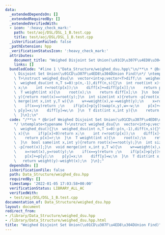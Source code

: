 ```yaml
---
data:
  _extendedDependsOn: []
  _extendedRequiredBy: []
  _extendedVerifiedWith:
  - icon: ':heavy_check_mark:'
    path: test/aoj/DSL/DSL_1_B.test.cpp
    title: test/aoj/DSL/DSL_1_B.test.cpp
  _isVerificationFailed: false
  _pathExtension: hpp
  _verificationStatusIcon: ':heavy_check_mark:'
  attributes:
    document_title: "Weighed Disjoint Set Union(\u91CD\u307F\u4ED8\u304DUnion Find)"
    links: []
  bundledCode: "#line 1 \"Data_Structure/weighed_dsu.hpp\"\n/**\n * @brief Weighed\
    \ Disjoint Set Union(\u91CD\u307F\u4ED8\u304DUnion Find)\n*/ \ntemplate<typename\
    \ T>\nstruct weighed_dsu{\n  vector<int>p;vector<T>diff;\n  weighed_dsu(){}\n\
    \  weighed_dsu(int n,T s=0):p(n,-1),diff(n,s){}\n  int root(int x){\n    if(p[x]<0)return\
    \ x;\n    int r=root(p[x]);\n    diff[x]+=diff[p[x]];\n    return p[x]=r;\n  }\n\
    \  T weight(int x){\n    root(x);\n    return diff[x];\n  }\n  bool same(int x,int\
    \ y){return root(x)==root(y);}\n  int size(int x){return -p[root(x)];}\n  void\
    \ merge(int x,int y,T w){\n    w+=weight(x),w-=weight(y);\n    x=root(x),y=root(y);\n\
    \    if(x==y)return ;\n    if(p[x]>p[y])swap(x,y),w=-w;\n    p[x]+=p[y];\n   \
    \ p[y]=x;\n    diff[y]=w;\n  }\n  T dist(int x,int y){\n    return weight(y)-weight(x);\n\
    \  }\n};\n"
  code: "/**\n * @brief Weighed Disjoint Set Union(\u91CD\u307F\u4ED8\u304DUnion Find)\n\
    */ \ntemplate<typename T>\nstruct weighed_dsu{\n  vector<int>p;vector<T>diff;\n\
    \  weighed_dsu(){}\n  weighed_dsu(int n,T s=0):p(n,-1),diff(n,s){}\n  int root(int\
    \ x){\n    if(p[x]<0)return x;\n    int r=root(p[x]);\n    diff[x]+=diff[p[x]];\n\
    \    return p[x]=r;\n  }\n  T weight(int x){\n    root(x);\n    return diff[x];\n\
    \  }\n  bool same(int x,int y){return root(x)==root(y);}\n  int size(int x){return\
    \ -p[root(x)];}\n  void merge(int x,int y,T w){\n    w+=weight(x),w-=weight(y);\n\
    \    x=root(x),y=root(y);\n    if(x==y)return ;\n    if(p[x]>p[y])swap(x,y),w=-w;\n\
    \    p[x]+=p[y];\n    p[y]=x;\n    diff[y]=w;\n  }\n  T dist(int x,int y){\n \
    \   return weight(y)-weight(x);\n  }\n};"
  dependsOn: []
  isVerificationFile: false
  path: Data_Structure/weighed_dsu.hpp
  requiredBy: []
  timestamp: '2022-01-05 17:03:58+00:00'
  verificationStatus: LIBRARY_ALL_AC
  verifiedWith:
  - test/aoj/DSL/DSL_1_B.test.cpp
documentation_of: Data_Structure/weighed_dsu.hpp
layout: document
redirect_from:
- /library/Data_Structure/weighed_dsu.hpp
- /library/Data_Structure/weighed_dsu.hpp.html
title: "Weighed Disjoint Set Union(\u91CD\u307F\u4ED8\u304DUnion Find)"
---
```

